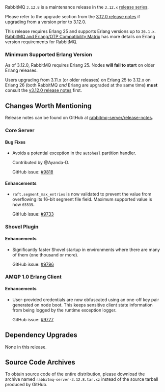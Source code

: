 RabbitMQ `3.12.8` is a maintenance release in the `3.12.x` [release series](https://www.rabbitmq.com/versions.html).

Please refer to the upgrade section from the [3.12.0 release notes](https://github.com/rabbitmq/rabbitmq-server/releases/tag/v3.12.0)
if upgrading from a version prior to 3.12.0.

This release requires Erlang 25 and supports Erlang versions up to `26.1.x`.
[RabbitMQ and Erlang/OTP Compatibility Matrix](https://www.rabbitmq.com/which-erlang.html) has more details on
Erlang version requirements for RabbitMQ.


### Minimum Supported Erlang Version

As of 3.12.0, RabbitMQ requires Erlang 25. Nodes **will fail to start** on older Erlang releases.

Users upgrading from 3.11.x (or older releases) on Erlang 25 to 3.12.x on Erlang 26
(both RabbitMQ *and* Erlang are upgraded at the same time) **must** consult
the [v3.12.0 release notes](https://github.com/rabbitmq/rabbitmq-server/releases/tag/v3.12.0) first.


## Changes Worth Mentioning

Release notes can be found on GitHub at [rabbitmq-server/release-notes](https://github.com/rabbitmq/rabbitmq-server/tree/v3.12.x/release-notes).


### Core Server

#### Bug Fixes

 * Avoids a potential exception in the `autoheal` partition handler.

   Contributed by @Ayanda-D.

   GitHub issue: [#9818](https://github.com/rabbitmq/rabbitmq-server/pull/9818)

#### Enhancements

 * `raft.segment_max_entries` is now validated to prevent the value from overflowing its 16-bit segment file field.
   Maximum supported value is now `65535`.

   GitHub issue: [#9733](https://github.com/rabbitmq/rabbitmq-server/issues/9733)


### Shovel Plugin

#### Enhancements

 * Significantly faster Shovel startup in environments where there are many of them (one thousand or more).

   GitHub issue: [#9796](https://github.com/rabbitmq/rabbitmq-server/pull/9796)


### AMQP 1.0 Erlang Client

#### Enhancements

 * User-provided credentials are now obfuscated using an one-off key pair generated on node boot.
   This keeps sensitive client state information from being logged by the runtime exception logger.

   GitHub issue: [#9777](https://github.com/rabbitmq/rabbitmq-server/pull/9777)


## Dependency Upgrades

None in this release.


## Source Code Archives

To obtain source code of the entire distribution, please download the archive named `rabbitmq-server-3.12.8.tar.xz`
instead of the source tarball produced by GitHub.
